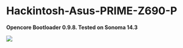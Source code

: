 # Hackintosh-Asus-PRIME-Z690-P

**Opencore Bootloader 0.9.8. Tested on Sonoma 14.3**

![](https://raw.githubusercontent.com/Hackintosh-Asus-PRIME-Z690-P/edit/main/images/systeminfo.png)
